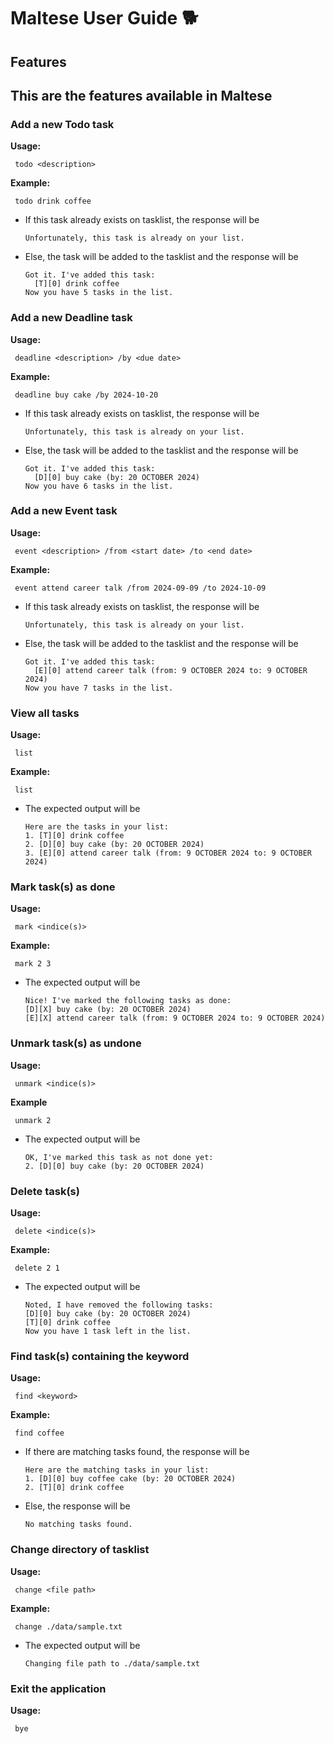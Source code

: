 # Maltese User Guide 🐕

## Features 
## This are the features available in Maltese
### Add a new Todo task 
**Usage:**
   ```
    todo <description>
   ```
**Example:**
   ```
    todo drink coffee
   ```
  - If this task already exists on tasklist, the response will be
    ```
    Unfortunately, this task is already on your list.
    ```
  - Else, the task will be added to the tasklist and the response will be
    ```
    Got it. I've added this task:
      [T][0] drink coffee
    Now you have 5 tasks in the list.
    ```
    
### Add a new Deadline task 
**Usage:**
   ```
    deadline <description> /by <due date>
   ```
**Example:**
   ```
    deadline buy cake /by 2024-10-20
   ```
  - If this task already exists on tasklist, the response will be
    ```
    Unfortunately, this task is already on your list.
    ```
  - Else, the task will be added to the tasklist and the response will be
    ```
    Got it. I've added this task:
      [D][0] buy cake (by: 20 OCTOBER 2024)
    Now you have 6 tasks in the list.
    ```
    
### Add a new Event task 
**Usage:**
   ```
    event <description> /from <start date> /to <end date>
   ```
**Example:**
   ```
    event attend career talk /from 2024-09-09 /to 2024-10-09
   ```
  - If this task already exists on tasklist, the response will be
    ```
    Unfortunately, this task is already on your list.
    ```
  - Else, the task will be added to the tasklist and the response will be
    ```
    Got it. I've added this task:
      [E][0] attend career talk (from: 9 OCTOBER 2024 to: 9 OCTOBER 2024)
    Now you have 7 tasks in the list.
    ```
    
### View all tasks 
**Usage:**
   ```
    list
   ```
**Example:**
   ```
    list
   ```
  - The expected output will be
    
    ```
    Here are the tasks in your list:
    1. [T][0] drink coffee
    2. [D][0] buy cake (by: 20 OCTOBER 2024)
    3. [E][0] attend career talk (from: 9 OCTOBER 2024 to: 9 OCTOBER 2024)
    ```

### Mark task(s) as done
**Usage:**
   ```
    mark <indice(s)>
   ```
**Example:**
   ```
    mark 2 3
   ```
  - The expected output will be
    ```
    Nice! I've marked the following tasks as done:
    [D][X] buy cake (by: 20 OCTOBER 2024)
    [E][X] attend career talk (from: 9 OCTOBER 2024 to: 9 OCTOBER 2024)
    ```
    
### Unmark task(s) as undone
**Usage:**
   ```
    unmark <indice(s)>
   ```
**Example**
   ```
    unmark 2
   ```
  - The expected output will be
    ```
    OK, I've marked this task as not done yet:
    2. [D][0] buy cake (by: 20 OCTOBER 2024)
    ```
    
### Delete task(s)
**Usage:**
   ```
    delete <indice(s)>
   ```
**Example:**
   ```
    delete 2 1
   ```
  - The expected output will be
    ```
    Noted, I have removed the following tasks:
    [D][0] buy cake (by: 20 OCTOBER 2024)
    [T][0] drink coffee
    Now you have 1 task left in the list.
    ```
    
### Find task(s) containing the keyword
**Usage:**
   ```
    find <keyword>
   ```
**Example:**
   ```
    find coffee
   ```
  - If there are matching tasks found, the response will be
    ```
    Here are the matching tasks in your list:
    1. [D][0] buy coffee cake (by: 20 OCTOBER 2024)
    2. [T][0] drink coffee
    ```
  - Else, the response will be
    ```
    No matching tasks found.
    ```
    
### Change directory of tasklist
**Usage:**
   ```
    change <file path>
   ```

**Example:**
   ```
    change ./data/sample.txt
   ```
  - The expected output will be
    ```
    Changing file path to ./data/sample.txt
    ```
### Exit the application
**Usage:**
   ```
    bye
   ```
